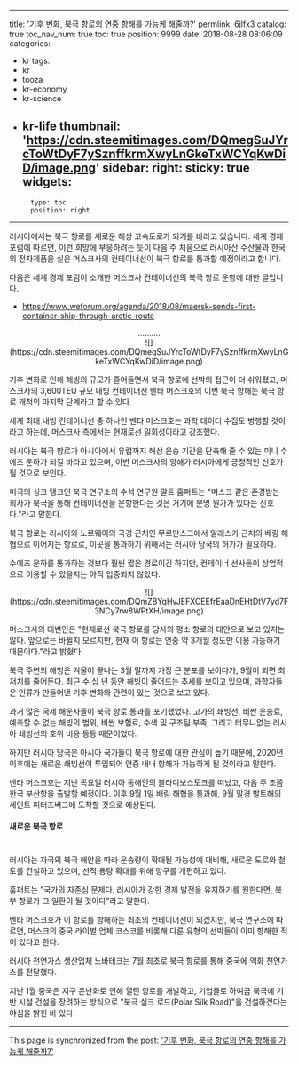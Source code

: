 
---
title: '기후 변화, 북극 항로의 연중 항해를 가능케 해줄까?'
permlink: 6jlfx3
catalog: true
toc_nav_num: true
toc: true
position: 9999
date: 2018-08-28 08:06:09
categories:
- kr
tags:
- kr
- tooza
- kr-economy
- kr-science
- kr-life
thumbnail: 'https://cdn.steemitimages.com/DQmegSuJYrcToWtDyF7ySznffkrmXwyLnGkeTxWCYqKwDiD/image.png'
sidebar:
    right:
        sticky: true
widgets:
    -
        type: toc
        position: right
---


러시아에서는 북극 항로를 새로운 해상 고속도로가 되기를 바라고 있습니다.  세계 경제 포럼에 따르면,  이런 희망에 부응하려는 듯이 다음 주 처음으로 러시아산 수산물과 한국의 전자제품을 실은 머스크사의 컨테이너선이 북극 항로를 통과할 예정이라고 합니다.  

다음은 세계 경제 포럼이 소개한 머스크사 컨테이너선의 북극 항로 운항에 대한 글입니다.   

- https://www.weforum.org/agenda/2018/08/maersk-sends-first-container-ship-through-arctic-route 

<center> 
.......... 
</center> 

<center>
![](https://cdn.steemitimages.com/DQmegSuJYrcToWtDyF7ySznffkrmXwyLnGkeTxWCYqKwDiD/image.png)
</center>

기후 변화로 인해 해빙의 규모가 줄어들면서 북극 항로에 선박의 접근이 더 쉬워졌고, 머스크사의 3,600TEU 규모 내빙 컨테이너선 벤타 머스크호의 이번 북극 항해는 북극 항로 개척의 마지막 단계라고 할 수 있다.  

세계 최대 내빙 컨테이너선 중 하나인 벤타 머스크호는 과학 데이터 수집도 병행할 것이라고 하는데, 머스크사 측에서는 현재로선 일회성이라고 강조했다. 

러시아는 북극 항로가 아시아에서 유럽까지 해상 운송 기간을 단축해 줄 수 있는 미니 수에즈 운하가 되길 바라고 있으며, 이번 머스크사의 항해가 러시아에게 긍정적인 신호가 될 것으로 보인다.  

미국의 싱크 탱크인 북극 연구소의 수석 연구원  말트 훔퍼트는 "머스크 같은 존경받는 회사가 북극을 통해 컨테이너선을 운항한다는 것은 거기에 분명 뭔가가 있다는 신호다."라고 말한다.  

북극 항로는 러시아와 노르웨이의 국경 근처인 무르만스크에서 알래스카 근처의 베링 해협으로 이어지는 항로로, 이곳을 통과하기 위해서는 러시아 당국의 허가가 필요하다. 
      
수에즈 운하를 통과하는 것보다 훨씬 짧은 경로이긴 하지만, 컨테이너 선사들이 상업적으로 이용할 수 있을지는 아직 입증되지 않았다. 

<center>
![](https://cdn.steemitimages.com/DQmZBYqHvJEFXCEEfrEaaDnEHtDtV7yd7F3NCy7rw8WPtXH/image.png)
</center>

머스크사의 대변인은 "현재로선 북극 항로를 당사의 평소 항로의 대안으로 보고 있지는 않다. 앞으로는 바뀔지 모르지만, 현재 이 항로는 연중 약 3개월 정도만 이용 가능하기 때문이다."라고 밝혔다.  

북극 주변의 해빙은 겨울이 끝나는 3월 말까지 가장 큰 분포를 보이다가, 9월이 되면 최저치를 줄어든다. 최근 수 십 년 동안 해빙이 줄어드는 추세를 보이고 있으며, 과학자들은 인류가 만들어낸 기후 변화와 관련이 있는 것으로 보고 있다. 

과거 많은 국제 해운사들이 북극 항로 통과를 포기했었다. 고가의 쇄빙선, 비싼 운송료, 예측할 수 없는 해빙의 범위, 비싼 보험료, 수색 및 구조팀 부족, 그리고 터무니없는 러시아 쇄빙선의 호위 비용 등등 때문이었다.  

하지만 러시아 당국은 아시아 국가들이 북극 항로에 대한 관심이 높기 때문에, 2020년 이후에는 새로운 쇄빙선이 투입되어 연중 내내 항해가 가능하게 될 것이라고 말한다. 

벤타 머스크호는 지난 목요일 러시아 동해안의 블라디보스토크를 떠났고, 다음 주 초쯤 한국 부산항을 출발할 예정이다. 이후 9월 1일 배링 해협을 통과해, 9월 말경 발트해의  세인트 피터즈버그에 도착할 것으로 예상된다.  

#### 새로운 북극 항로 
#
러시아는 자국의 북극 해안을 따라 운송량이 확대될 가능성에 대비해,  새로운 도로와 철도를 건설하고 있으며, 선적 용량 확대를 위해 항구를 개편하고 있다. 

훔퍼트는 "국가의 자존심 문제다. 러시아가 강한 경제 발전을 유지하기를 원한다면, 북부 항로가 그 일환이 될 것이다"라고 말한다. 

벤타 머스크호가 이 항로를 항해하는 최초의 컨테이너선이 되겠지만, 북극 연구소에 따르면, 머스크의 중국 라이벌 업체 코스코를 비롯해 다른 유형의 선박들이 이미 항해한 적이 있다고 한다.  

러시아 천연가스 생산업체 노바테크는 7월 최초로 북극 항로를 통해 중국에 액화 천연가스를 전달했다.  

지난 1월 중국은 지구 온난화로 인해 열린 항로를 개발하고, 기업들로 하여금 북극에 기반 시설 건설을  장려하는 방식으로 "북극 실크 로드(Polar Silk Road)"을 건설하겠다는 야심을 밝힌 바 있다.

- - -

This page is synchronized from the post: ['기후 변화, 북극 항로의 연중 항해를 가능케 해줄까?'](https://steemit.com/@pius.pius/6jlfx3)
